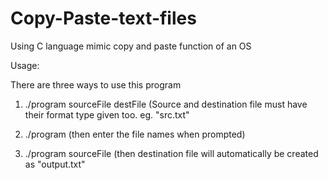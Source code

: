 # Copy-Paste-text-files
Using C language mimic copy and paste function of an OS


Usage:

There are three ways to use this program

1) ./program sourceFile destFile (Source and destination file must have their format type given too. eg. "src.txt"

2) ./program (then enter the file names when prompted)

3) ./program sourceFile (then destination file will automatically be created as "output.txt"
